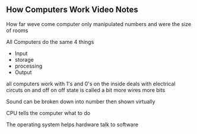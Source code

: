 ## How Computers Work Video Notes

How far weve come computer only manipulated numbers and were the size of rooms

All Computers do the same 4 things
- Input
- storage
- processing 
- Output

all computers work with 1's and 0's on the inside
deals with electrical circuts
on and off
on off state is called a bit
more wires more bits

Sound can be broken down into number then shown virtually

CPU tells the computer what to do

The operating system helps hardware talk to software